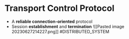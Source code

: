 # Transport Control Protocol
- A **reliable connection-oriented** protocol
- Session **establishment** and **termination**
![[Pasted image 20230627214227.png]]
#DISTRIBUTED_SYSTEM 